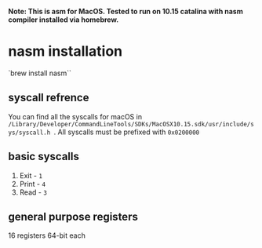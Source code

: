 **Note: This is asm for MacOS. Tested to run on 10.15 catalina with nasm compiler installed via homebrew.**

# nasm installation
`brew install nasm``

## syscall refrence
You can find all the syscalls for macOS in ``/Library/Developer/CommandLineTools/SDKs/MacOSX10.15.sdk/usr/include/sys/syscall.h ``.
All syscalls must be prefixed with ``0x0200000``

## basic syscalls

1. Exit - `1`
2. Print - `4`
3. Read - `3`

## general purpose registers
16 registers 64-bit each

